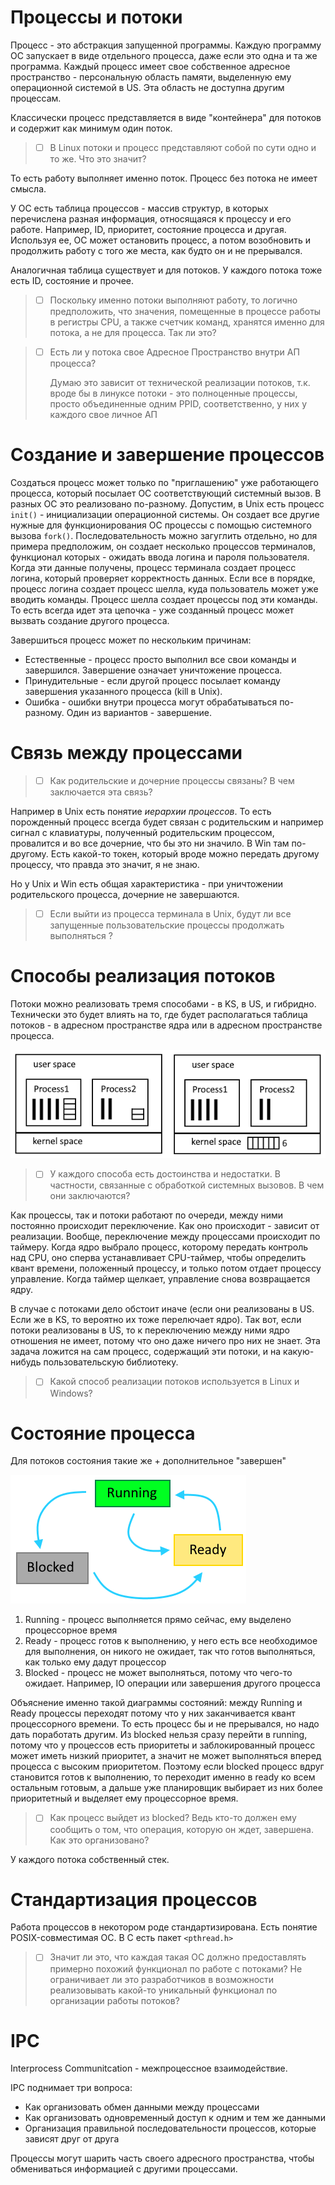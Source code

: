 # Процессы и потоки

Процесс - это абстракция запущенной программы. Каждую программу ОС запускает в виде отдельного процесса, даже если это одна и та же программа. Каждый процесс имеет свое собственное адресное пространство - персональную область памяти, выделенную ему операционной системой в US. Эта область не доступна другим процессам.

Классически процесс представляется в виде "контейнера" для потоков и содержит как минимум один поток.

> - [ ] В Linux потоки и процесс представляют собой по сути одно и то же. Что это значит?

То есть работу выполняет именно поток. Процесс без потока не имеет смысла.

У ОС есть таблица процессов - массив структур, в которых перечислена разная информация, относящаяся к процессу и его работе. Например, ID, приоритет, состояние процесса и другая. Используя ее, ОС может остановить процесс, а потом возобновить и продолжить работу с того же места, как будто он и не прерывался.

Аналогичная таблица существует и для потоков. У каждого потока тоже есть ID, состояние и прочее.

> - [ ] Поскольку именно потоки выполняют работу, то логично предположить, что значения, помещенные в процессе работы в регистры CPU, а также счетчик команд, хранятся именно для потока, а не для процесса. Так ли это?

> - [ ] Есть ли у потока свое Адресное Пространство внутри АП процесса?
>
>   Думаю это зависит от технической реализации потоков, т.к. вроде бы в линуксе потоки - это полноценные процессы, просто объединенные одним PPID, соответственно, у них у каждого свое личное АП

# Создание и завершение процессов

Создаться процесс может только по "приглашению" уже работающего процесса, который посылает ОС соответствующий системный вызов. В разных ОС это реализовано по-разному. Допустим, в Unix есть процесс `init()` - инициализации операционной системы. Он создает все другие нужные для функционирования ОС процессы с помощью системного вызова `fork()`. Последовательность можно загуглить отдельно, но для примера предположим, он создает несколько процессов терминалов, функционал которых - ожидать ввода логина и пароля пользователя. Когда эти данные получены, процесс терминала создает процесс логина, который проверяет корректность данных. Если все в порядке, процесс логина создает процесс шелла, куда пользователь может уже вводить команды. Процесс шелла создает процессы под эти команды. То есть всегда идет эта цепочка - уже созданный процесс может вызвать создание другого процесса.

Завершиться процесс может по нескольким причинам:

* Естественные - процесс просто выполнил все свои команды и завершился. Завершение означает уничтожение процесса.
* Принудительные - если другой процесс посылает команду завершения указанного процесса (kill в Unix).
* Ошибка - ошибки внутри процесса могут обрабатываться по-разному. Один из вариантов - завершение.

# Связь между процессами

> - [ ] Как родительские и дочерние процессы связаны? В чем заключается эта связь?

Например в Unix есть понятие *иерархии процессов*. То есть порожденный процесс всегда будет связан с родительским и например сигнал с клавиатуры, полученный родительским процессом, провалится и во все дочерние, что бы это ни значило. В Win там по-другому. Есть какой-то токен, который вроде можно передать другому процессу, что правда это значит, я не знаю.

Но у Unix и Win есть общая характеристика - при уничтожении родительского процесса, дочерние не завершаются.

> - [ ] Если выйти из процесса терминала в Unix, будут ли все запущенные пользовательские процессы продолжать выполняться ?

# Способы реализация потоков

Потоки можно реализовать тремя способами - в KS, в US, и гибридно. Технически это будет влиять на то, где будет располагаться таблица потоков - в адресном пространстве ядра или в адресном пространстве процесса.

<img src="img/thread_table.png" alt="thread_table"  />

> - [ ] У каждого способа есть достоинства и недостатки. В частности, связанные с обработкой системных вызовов. В чем они заключаются?

Как процессы, так и потоки работают по очереди, между ними постоянно происходит переключение. Как оно происходит - зависит от реализации. Вообще, переключение между процессами происходит по таймеру. Когда ядро выбрало процесс, которому передать контроль над CPU, оно сперва устанавливает CPU-таймер, чтобы определить квант времени, положенный процессу, и только потом отдает процессу управление. Когда таймер щелкает, управление снова возвращается ядру.

В случае с потоками дело обстоит иначе (если они реализованы в US. Если же в KS, то вероятно их тоже перелючает ядро). Так вот, если потоки реализованы в US, то к переключению между ними ядро отношения не имеет, потому что оно даже ничего про них не знает. Эта задача ложится на сам процесс, содержащий эти потоки, и на какую-нибудь пользовательскую библиотеку.

> - [ ] Какой способ реализации потоков используется в Linux и Windows?



# Состояние процесса

Для потоков состояния такие же + дополнительное "завершен"

![proc_states](img/proc_states.png)

1. Running - процесс выполняется прямо сейчас, ему выделено процессорное время
2. Ready - процесс готов к выполнению, у него есть все необходимое для выполнения, он никого не ожидает, так что готов выполняться, как только ему дадут процессор
3. Blocked - процесс не может выполняться, потому что чего-то ожидает. Например, IO операции или завершения другого процесса

Объяснение именно такой диаграммы состояний: между Running и Ready процессы переходят потому что у них заканчивается квант процессорного времени. То есть процесс бы и не прерывался, но надо дать поработать другим. Из blocked нельзя сразу перейти в running, потому что у процессов есть приоритеты и заблокированный процесс может иметь низкий приоритет, а значит не может выполняться вперед процесса с высоким приоритетом. Поэтому если blocked процесс вдруг становится готов к выполнению, то переходит именно в ready ко всем остальным готовым, а дальше уже планировщик выбирает из них более приоритетный и выделяет ему процессорное время.

> - [ ] Как процесс выйдет из blocked? Ведь кто-то должен ему сообщить о том, что операция, которую он ждет, завершена. Как это организовано?

У каждого потока собственный стек.

# Стандартизация процессов

Работа процессов в некотором роде стандартизирована. Есть понятие POSIX-совместимая ОС. В C есть пакет `<pthread.h>`

> - [ ] Значит ли это, что каждая такая ОС должно предоставлять примерно похожий функционал по работе с потоками? Не ограничивает ли это разработчиков в возможности реализовывать какой-то уникальный функционал по организации работы потоков?

# IPC

Interprocess Communitcation - межпроцессное взаимодействие.

IPC поднимает три вопроса:

* Как организовать обмен данными между процессами
* Как организовать одновременный доступ к одним и тем же данными
* Организация правильной последовательности процессов, которые зависят друг от друга

Процессы могут шарить часть своего адресного пространства, чтобы обмениваться информацией с другими процессами.

